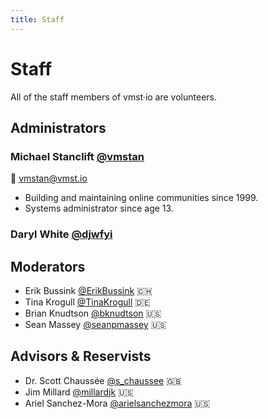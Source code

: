 ```yaml
---
title: Staff
---
```


# Staff

All of the staff members of vmst·io are volunteers.

## Administrators

### Michael Stanclift [@vmstan](https://vmst.io/@vmstan)

📧 [vmstan@vmst.io](mailto:vmstan@vmst.io)

* Building and maintaining online communities since 1999.
* Systems administrator since age 13.

### Daryl White [@djwfyi](https://vmst.io/@djwfyi)

## Moderators

* Erik Bussink [@ErikBussink](https://vmst.io/@ErikBussink) 🇨🇭
* Tina Krogull [@TinaKrogull](https://vmst.io/@TinaKrogull) 🇩🇪
* Brian Knudtson [@bknudtson](https://vmst.io/@bknudtson) 🇺🇸
* Sean Massey [@seanpmassey](https://vmst.io/@seanpmassey) 🇺🇸

## Advisors & Reservists

* Dr. Scott Chaussée [@s_chaussee](https://vmst.io/@s_chaussee) 🇬🇧
* Jim Millard [@millardjk](https://vmst.io/@millardjk) 🇺🇸
* Ariel Sanchez-Mora [@arielsanchezmora](https://vmst.io/@arielsanchezmora) 🇺🇸
